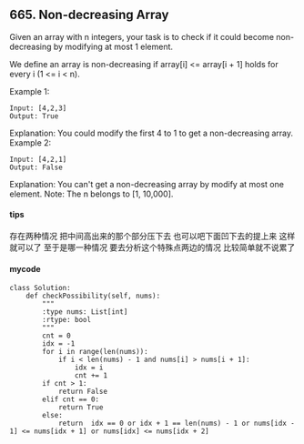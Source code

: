 ## 665. Non-decreasing Array

Given an array with n integers, your task is to check if it could become non-decreasing by modifying at most 1 element.

We define an array is non-decreasing if array[i] <= array[i + 1] holds for every i (1 <= i < n).

Example 1:

```
Input: [4,2,3]
Output: True
```

Explanation: You could modify the first 
4
 to 
1
 to get a non-decreasing array.
Example 2:

```
Input: [4,2,1]
Output: False
```

Explanation: You can't get a non-decreasing array by modify at most one element.
Note: The n belongs to [1, 10,000].

#### tips
存在两种情况 把中间高出来的那个部分压下去 也可以吧下面凹下去的提上来 这样就可以了 至于是哪一种情况 要去分析这个特殊点两边的情况 比较简单就不说累了

#### mycode

```
class Solution:
    def checkPossibility(self, nums):
        """
        :type nums: List[int]
        :rtype: bool
        """
        cnt = 0
        idx = -1
        for i in range(len(nums)):
            if i < len(nums) - 1 and nums[i] > nums[i + 1]:
                idx = i
                cnt += 1
        if cnt > 1:
            return False
        elif cnt == 0:
            return True
        else:
            return  idx == 0 or idx + 1 == len(nums) - 1 or nums[idx - 1] <= nums[idx + 1] or nums[idx] <= nums[idx + 2]
```





